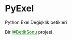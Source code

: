 # PyExel
Python Exel Değişklik betikleri

<p>Bir <a style="color:green" href="https://t.me/BetikSonu" target="_blank">@BetikSonu</a> projesi .
